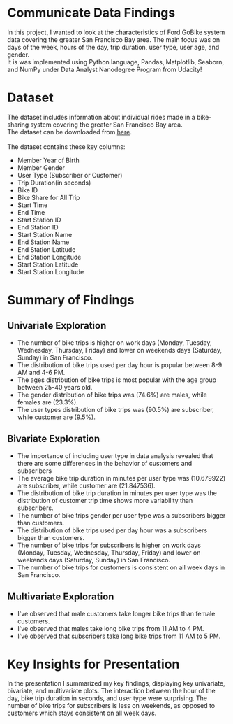 # Communicate Data Findings
In this project, I wanted to look at the characteristics of Ford GoBike system data covering the greater San Francisco Bay area. The main focus was on days of the week, hours of the day, trip duration, user type, user age, and gender.
<br/>
It is was implemented using Python language, Pandas, Matplotlib, Seaborn, and NumPy under Data Analyst Nanodegree Program from Udacity!

# Dataset
The dataset includes information about individual rides made in a bike-sharing system covering the greater San Francisco Bay area.
<br/>
The dataset can be downloaded from [here](https://video.udacity-data.com/topher/2020/October/5f91cf38_201902-fordgobike-tripdata/201902-fordgobike-tripdata.csv).
<br/><br/>
The dataset contains these key columns:
- Member Year of Birth
- Member Gender
- User Type (Subscriber or Customer)
- Trip Duration(in seconds)
- Bike ID
- Bike Share for All Trip
- Start Time
- End Time
- Start Station ID
- End Station ID
- Start Station Name
- End Station Name
- End Station Latitude
- End Station Longitude
- Start Station Latitude
- Start Station Longitude


# Summary of Findings

## Univariate Exploration
- The number of bike trips is higher on work days (Monday, Tuesday, Wednesday, Thursday, Friday) and lower on weekends days (Saturday, Sunday) in San Francisco.
- The distribution of bike trips used per day hour is popular between 8-9 AM and 4-6 PM.
- The ages distribution of bike trips is most popular with the age group between 25-40 years old.
- The gender distribution of bike trips was (74.6%) are males, while females are (23.3%).
- The user types distribution of bike trips was (90.5%) are subscriber, while customer are (9.5%).

## Bivariate Exploration
- The importance of including user type in data analysis revealed that there are some differences in the behavior of customers and subscribers
- The average bike trip duration in minutes per user type was (10.679922) are subscriber, while customer are (21.847536).
- The distribution of bike trip duration in minutes per user type was the distribution of customer trip time shows more variability than subscribers.
- The number of bike trips gender per user type was a subscribers bigger than customers.
- The distribution of bike trips used per day hour was a subscribers bigger than customers.
- The number of bike trips for subscribers is higher on work days (Monday, Tuesday, Wednesday, Thursday, Friday) and lower on weekends days (Saturday, Sunday) in San Francisco.
- The number of bike trips for customers is consistent on all week days in San Francisco.

## Multivariate Exploration
- I've observed that male customers take longer bike trips than female customers.
- I've observed that males take long bike trips from 11 AM to 4 PM.
- I've observed that subscribers take long bike trips from 11 AM to 5 PM.

# Key Insights for Presentation 
In the presentation I summarized my key findings, displaying key univariate, bivariate, and multivariate plots. The interaction between the hour of the day, bike trip duration in seconds, and user type were surprising. The number of bike trips for subscribers is less on weekends, as opposed to customers which stays consistent on all week days.
